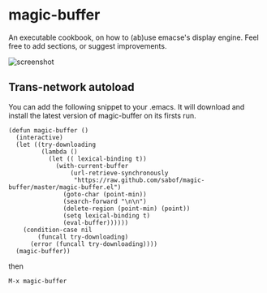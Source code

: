 # magic-buffer
An executable cookbook, on how to (ab)use emacse's display engine. Feel free to add sections, or suggest improvements.

![screenshot](https://github.com/sabof/magic-buffer/raw/master/screenshot.png)

## Trans-network autoload
You can add the following snippet to your .emacs. It will download and install the latest version of magic-buffer on its firsts run.

    (defun magic-buffer ()
      (interactive)
      (let ((try-downloading
             (lambda ()
               (let (( lexical-binding t))
                 (with-current-buffer
                     (url-retrieve-synchronously
                      "https://raw.github.com/sabof/magic-buffer/master/magic-buffer.el")
                   (goto-char (point-min))
                   (search-forward "\n\n")
                   (delete-region (point-min) (point))
                   (setq lexical-binding t)
                   (eval-buffer))))))
        (condition-case nil
            (funcall try-downloading)
          (error (funcall try-downloading))))
      (magic-buffer))


then

    M-x magic-buffer
